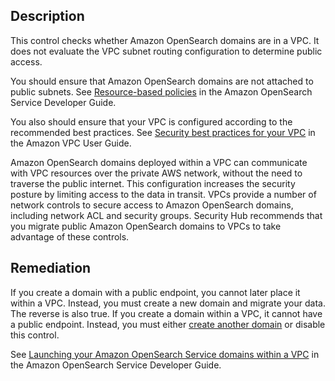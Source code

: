 ## Description

This control checks whether Amazon OpenSearch domains are in a VPC. It does not evaluate the VPC subnet routing configuration to determine public access.

You should ensure that Amazon OpenSearch domains are not attached to public subnets. See [Resource-based policies](https://docs.aws.amazon.com/opensearch-service/latest/developerguide/ac.html#ac-types-resource) in the Amazon OpenSearch Service Developer Guide.

You also should ensure that your VPC is configured according to the recommended best practices. See [Security best practices for your VPC](https://docs.aws.amazon.com/vpc/latest/userguide/vpc-security-best-practices.html) in the Amazon VPC User Guide.

Amazon OpenSearch domains deployed within a VPC can communicate with VPC resources over the private AWS network, without the need to traverse the public internet. This configuration increases the security posture by limiting access to the data in transit. VPCs provide a number of network controls to secure access to Amazon OpenSearch domains, including network ACL and security groups. Security Hub recommends that you migrate public Amazon OpenSearch domains to VPCs to take advantage of these controls.

## Remediation

If you create a domain with a public endpoint, you cannot later place it within a VPC. Instead, you must create a new domain and migrate your data. The reverse is also true. If you create a domain within a VPC, it cannot have a public endpoint. Instead, you must either [create another domain](https://docs.aws.amazon.com/opensearch-service/latest/developerguide/createupdatedomains.html#es-createdomains) or disable this control.

See [Launching your Amazon OpenSearch Service domains within a VPC](https://docs.aws.amazon.com/opensearch-service/latest/developerguide/vpc.html) in the Amazon OpenSearch Service Developer Guide.